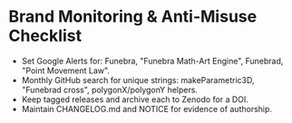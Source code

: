 # Brand Monitoring & Anti-Misuse Checklist

- Set Google Alerts for: Funebra, "Funebra Math-Art Engine", Funebrad, "Point Movement Law".
- Monthly GitHub search for unique strings: makeParametric3D, "Funebrad cross", polygonX/polygonY helpers.
- Keep tagged releases and archive each to Zenodo for a DOI.
- Maintain CHANGELOG.md and NOTICE for evidence of authorship.
